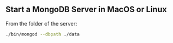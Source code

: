 ## Start a MongoDB Server in MacOS or Linux

From the folder of the server:

```sh
./bin/mongod --dbpath ./data
```
